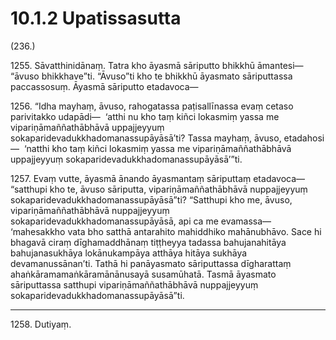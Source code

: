 # 10.1.2 Upatissasutta

(236.)

1255\. Sāvatthinidānaṃ. Tatra kho āyasmā sāriputto bhikkhū āmantesi—  “āvuso bhikkhave”ti. “Āvuso”ti kho te bhikkhū āyasmato sāriputtassa paccassosuṃ. Āyasmā sāriputto etadavoca—

1256\. “Idha mayhaṃ, āvuso, rahogatassa paṭisallīnassa evaṃ cetaso parivitakko udapādi—  ‘atthi nu kho taṃ kiñci lokasmiṃ yassa me vipariṇāmaññathābhāvā uppajjeyyuṃ sokaparidevadukkhadomanassupāyāsā’ti? Tassa mayhaṃ, āvuso, etadahosi—  ‘natthi kho taṃ kiñci lokasmiṃ yassa me vipariṇāmaññathābhāvā uppajjeyyuṃ sokaparidevadukkhadomanassupāyāsā’”ti.

1257\. Evaṃ vutte, āyasmā ānando āyasmantaṃ sāriputtaṃ etadavoca—  “satthupi kho te, āvuso sāriputta, vipariṇāmaññathābhāvā nuppajjeyyuṃ sokaparidevadukkhadomanassupāyāsā”ti? “Satthupi kho me, āvuso, vipariṇāmaññathābhāvā nuppajjeyyuṃ sokaparidevadukkhadomanassupāyāsā, api ca me evamassa—  ‘mahesakkho vata bho satthā antarahito mahiddhiko mahānubhāvo. Sace hi bhagavā ciraṃ dīghamaddhānaṃ tiṭṭheyya tadassa bahujanahitāya bahujanasukhāya lokānukampāya atthāya hitāya sukhāya devamanussānan’ti. Tathā hi panāyasmato sāriputtassa dīgharattaṃ ahaṅkāramamaṅkāramānānusayā susamūhatā. Tasmā āyasmato sāriputtassa satthupi vipariṇāmaññathābhāvā nuppajjeyyuṃ sokaparidevadukkhadomanassupāyāsā”ti.

---

1258\. Dutiyaṃ.
